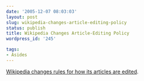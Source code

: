 ```yaml
---
date: '2005-12-07 08:03:03'
layout: post
slug: wikipedia-changes-article-editing-policy
status: publish
title: Wikipedia Changes Article-Editing Policy
wordpress_id: '245'

tags:
- Asides
---
```


[Wikipedia changes rules for how its articles are edited](http://hnn.us/roundup/entries/18989.html).
